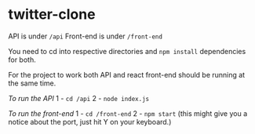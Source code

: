 # twitter-clone

API is under `/api`
Front-end is under `/front-end`

You need to cd into respective directories and `npm install` dependencies for both.

For the project to work both API and react front-end should be running at the same time.

*To run the API*
1 - `cd /api`
2 - `node index.js`

*To run the front-end*
1 - `cd /front-end`
2 - `npm start` (this might give you a notice about the port, just hit Y on your keyboard.)

